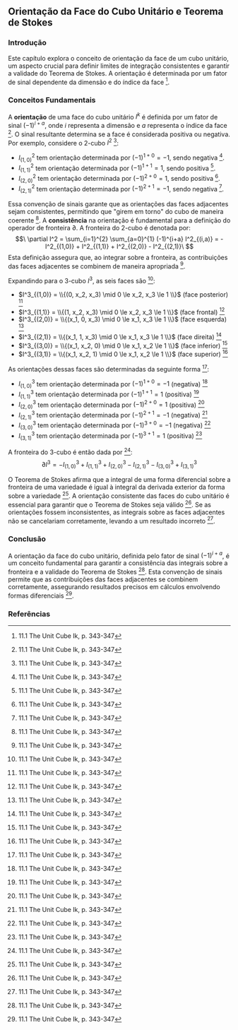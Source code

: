 ## Orientação da Face do Cubo Unitário e Teorema de Stokes

### Introdução
Este capítulo explora o conceito de orientação da face de um cubo unitário, um aspecto crucial para definir limites de integração consistentes e garantir a validade do Teorema de Stokes. A orientação é determinada por um fator de sinal dependente da dimensão e do índice da face [^1].

### Conceitos Fundamentais
A **orientação** de uma face do cubo unitário $I^k$ é definida por um fator de sinal $(-1)^{i+a}$, onde $i$ representa a dimensão e $a$ representa o índice da face [^1]. O sinal resultante determina se a face é considerada positiva ou negativa. Por exemplo, considere o 2-cubo $I^2$ [^1]:

*   $I^2_{(1,0)}$ tem orientação determinada por $(-1)^{1+0} = -1$, sendo negativa [^1].
*   $I^2_{(1,1)}$ tem orientação determinada por $(-1)^{1+1} = 1$, sendo positiva [^1].
*   $I^2_{(2,0)}$ tem orientação determinada por $(-1)^{2+0} = 1$, sendo positiva [^1].
*   $I^2_{(2,1)}$ tem orientação determinada por $(-1)^{2+1} = -1$, sendo negativa [^1].

Essa convenção de sinais garante que as orientações das faces adjacentes sejam consistentes, permitindo que "girem em torno" do cubo de maneira coerente [^1]. A **consistência** na orientação é fundamental para a definição do operador de fronteira $\partial$. A fronteira do 2-cubo é denotada por:
$$\
\partial I^2 = \sum_{i=1}^{2} \sum_{a=0}^{1} (-1)^{i+a} I^2_{(i,a)} = -I^2_{(1,0)} + I^2_{(1,1)} + I^2_{(2,0)} - I^2_{(2,1)}\
$$
Esta definição assegura que, ao integrar sobre a fronteira, as contribuições das faces adjacentes se combinem de maneira apropriada [^1].

Expandindo para o 3-cubo $I^3$, as seis faces são [^1]:

*   $I^3_{(1,0)} = \\{(0, x_2, x_3) \mid 0 \le x_2, x_3 \le 1 \\}$ (face posterior) [^1]
*   $I^3_{(1,1)} = \\{(1, x_2, x_3) \mid 0 \le x_2, x_3 \le 1 \\}$ (face frontal) [^1]
*   $I^3_{(2,0)} = \\{(x_1, 0, x_3) \mid 0 \le x_1, x_3 \le 1 \\}$ (face esquerda) [^1]
*   $I^3_{(2,1)} = \\{(x_1, 1, x_3) \mid 0 \le x_1, x_3 \le 1 \\}$ (face direita) [^1]
*   $I^3_{(3,0)} = \\{(x_1, x_2, 0) \mid 0 \le x_1, x_2 \le 1 \\}$ (face inferior) [^1]
*   $I^3_{(3,1)} = \\{(x_1, x_2, 1) \mid 0 \le x_1, x_2 \le 1 \\}$ (face superior) [^1]

As orientações dessas faces são determinadas da seguinte forma [^1]:

*   $I^3_{(1,0)}$ tem orientação determinada por $(-1)^{1+0} = -1$ (negativa) [^1]
*   $I^3_{(1,1)}$ tem orientação determinada por $(-1)^{1+1} = 1$ (positiva) [^1]
*   $I^3_{(2,0)}$ tem orientação determinada por $(-1)^{2+0} = 1$ (positiva) [^1]
*   $I^3_{(2,1)}$ tem orientação determinada por $(-1)^{2+1} = -1$ (negativa) [^1]
*   $I^3_{(3,0)}$ tem orientação determinada por $(-1)^{3+0} = -1$ (negativa) [^1]
*   $I^3_{(3,1)}$ tem orientação determinada por $(-1)^{3+1} = 1$ (positiva) [^1]

A fronteira do 3-cubo é então dada por [^1]:
$$\
\partial I^3 = -I^3_{(1,0)} + I^3_{(1,1)} + I^3_{(2,0)} - I^3_{(2,1)} - I^3_{(3,0)} + I^3_{(3,1)}\
$$

O Teorema de Stokes afirma que a integral de uma forma diferencial sobre a fronteira de uma variedade é igual à integral da derivada exterior da forma sobre a variedade [^1]. A orientação consistente das faces do cubo unitário é essencial para garantir que o Teorema de Stokes seja válido [^1]. Se as orientações fossem inconsistentes, as integrais sobre as faces adjacentes não se cancelariam corretamente, levando a um resultado incorreto [^1].

### Conclusão
A orientação da face do cubo unitário, definida pelo fator de sinal $(-1)^{i+a}$, é um conceito fundamental para garantir a consistência das integrais sobre a fronteira e a validade do Teorema de Stokes [^1]. Esta convenção de sinais permite que as contribuições das faces adjacentes se combinem corretamente, assegurando resultados precisos em cálculos envolvendo formas diferenciais [^1].

### Referências
[^1]: 11.1 The Unit Cube Ik, p. 343-347
<!-- END -->